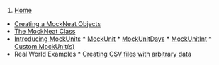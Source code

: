 1. [Home](https://github.com/nomemory/mockneat/wiki)
* [Creating a MockNeat Objects](Creating--a-MockNeat-object)
* [The MockNeat Class](MockNeat)
* [Introducing MockUnits](MockUnits)
      * [MockUnit](MockUnit)
      * [MockUnitDays](MockUnitDays)
      * [MockUnitInt](MockUnitInt)
      * [Custom MockUnit(s)](https://github.com/nomemory/mockneat/wiki/Custom-MockUnit(s))
* Real World Examples
      * [Creating CSV files with arbitrary data](https://github.com/nomemory/mockneat/wiki/Creating-CSV-files-with-arbitrary-data)